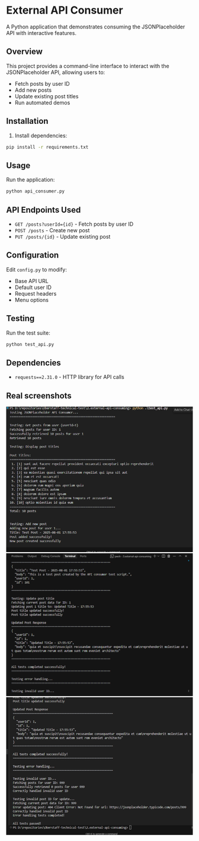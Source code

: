 # External API Consumer

A Python application that demonstrates consuming the JSONPlaceholder API with interactive features.

## Overview

This project provides a command-line interface to interact with the JSONPlaceholder API, allowing users to:
- Fetch posts by user ID
- Add new posts
- Update existing post titles
- Run automated demos

## Installation

1. Install dependencies:
```bash
pip install -r requirements.txt
```

## Usage

Run the application:
```bash
python api_consumer.py
```
## API Endpoints Used

- `GET /posts?userId={id}` - Fetch posts by user ID
- `POST /posts` - Create new post
- `PUT /posts/{id}` - Update existing post

## Configuration

Edit `config.py` to modify:
- Base API URL
- Default user ID
- Request headers
- Menu options

## Testing

Run the test suite:
```bash
python test_api.py
```

## Dependencies

- `requests==2.31.0` - HTTP library for API calls


## Real screenshots
![](./images/image.png)
![](./images/image2.png)
![](./images/image3.png)